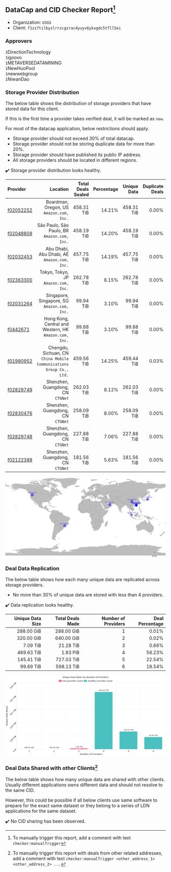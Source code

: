 ## DataCap and CID Checker Report[^1]
 - Organization: `USGS`
 - Client: `f1zz7tilbyzlrrzcgzrac4yuyv6ykxgdc5tfll5ei`
### Approvers
`3`DirectionTechnology<br/>`1`igoovo<br/>`1`METAVERSEDATAMINING<br/>`1`NewHuoPool<br/>`1`newwebgroup<br/>`1`NiwanDao


### Storage Provider Distribution
The below table shows the distribution of storage providers that have stored data for this client.

If this is the first time a provider takes verified deal, it will be marked as `new`.

For most of the datacap application, below restrictions should apply.
 - Storage provider should not exceed 30% of total datacap.
 - Storage provider should not be storing duplicate data for more than 20%.
 - Storage provider should have published its public IP address.
 - All storage providers should be located in different regions.

✔️ Storage provider distribution looks healthy.

| Provider                                              |                                                               Location | Total Deals Sealed | Percentage | Unique Data | Duplicate Deals |
| :---------------------------------------------------- | ---------------------------------------------------------------------: | -----------------: | ---------: | ----------: | --------------: |
| [f02052252](https://filfox.info/en/address/f02052252) |                            Boardman, Oregon, US<br/>`Amazon.com, Inc.` |         458.31 TiB |     14.21% |  458.31 TiB |           0.00% |
| [f02048808](https://filfox.info/en/address/f02048808) |                        São Paulo, São Paulo, BR<br/>`Amazon.com, Inc.` |         458.19 TiB |     14.20% |  458.19 TiB |           0.00% |
| [f02032453](https://filfox.info/en/address/f02032453) |                        Abu Dhabi, Abu Dhabi, AE<br/>`Amazon.com, Inc.` |         457.75 TiB |     14.19% |  457.75 TiB |           0.00% |
| [f02363300](https://filfox.info/en/address/f02363300) |                                Tokyo, Tokyo, JP<br/>`Amazon.com, Inc.` |         262.78 TiB |      8.15% |  262.78 TiB |           0.00% |
| [f02031264](https://filfox.info/en/address/f02031264) |                        Singapore, Singapore, SG<br/>`Amazon.com, Inc.` |          99.94 TiB |      3.10% |   99.94 TiB |           0.00% |
| [f0442671](https://filfox.info/en/address/f0442671)   |              Hong Kong, Central and Western, HK<br/>`Amazon.com, Inc.` |          99.88 TiB |      3.10% |   99.88 TiB |           0.00% |
| [f01980952](https://filfox.info/en/address/f01980952) | Chengdu, Sichuan, CN<br/>`China Mobile Communications Group Co., Ltd.` |         459.56 TiB |     14.25% |  459.44 TiB |           0.03% |
| [f02829749](https://filfox.info/en/address/f02829749) |                                   Shenzhen, Guangdong, CN<br/>`CTGNet` |         262.03 TiB |      8.12% |  262.03 TiB |           0.00% |
| [f02830476](https://filfox.info/en/address/f02830476) |                                   Shenzhen, Guangdong, CN<br/>`CTGNet` |         258.09 TiB |      8.00% |  258.09 TiB |           0.00% |
| [f02829748](https://filfox.info/en/address/f02829748) |                                   Shenzhen, Guangdong, CN<br/>`CTGNet` |         227.88 TiB |      7.06% |  227.88 TiB |           0.00% |
| [f02122388](https://filfox.info/en/address/f02122388) |                                   Shenzhen, Guangdong, CN<br/>`CTGNet` |         181.56 TiB |      5.63% |  181.56 TiB |           0.00% |

<img src="https://raw.githubusercontent.com/data-preservation-programs/filplus-checker-assets/main/filecoin-project/filecoin-plus-large-datasets/issues/1755/1700624468636.png"/>

### Deal Data Replication
The below table shows how each many unique data are replicated across storage providers.

- No more than 30% of unique data are stored with less than 4 providers.

✔️ Data replication looks healthy.

| Unique Data Size | Total Deals Made | Number of Providers | Deal Percentage |
| ---------------: | ---------------: | ------------------: | --------------: |
|       288.00 GiB |       288.00 GiB |                   1 |           0.01% |
|       320.00 GiB |       640.00 GiB |                   2 |           0.02% |
|         7.09 TiB |        21.28 TiB |                   3 |           0.66% |
|       469.63 TiB |         1.83 PiB |                   4 |          58.23% |
|       145.41 TiB |       727.03 TiB |                   5 |          22.54% |
|        99.69 TiB |       598.13 TiB |                   6 |          18.54% |

<img src="https://raw.githubusercontent.com/data-preservation-programs/filplus-checker-assets/main/filecoin-project/filecoin-plus-large-datasets/issues/1755/1700624469279.png"/>

### Deal Data Shared with other Clients[^3]
The below table shows how many unique data are shared with other clients.
Usually different applications owns different data and should not resolve to the same CID.

However, this could be possible if all below clients use same software to prepare for the exact same dataset or they belong to a series of LDN applications for the same dataset.

✔️ No CID sharing has been observed.

[^1]: To manually trigger this report, add a comment with text `checker:manualTrigger`

[^2]: Deals from those addresses are combined into this report as they are specified with `checker:manualTrigger`

[^3]: To manually trigger this report with deals from other related addresses, add a comment with text `checker:manualTrigger <other_address_1> <other_address_2> ...`
